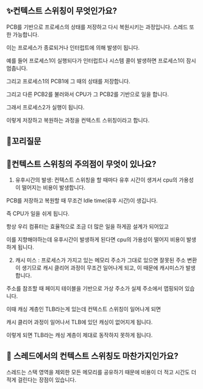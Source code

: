 ## ✨컨텍스트 스위칭이 무엇인가요?

PCB를 기반으로 프로세스의 상태를 저장하고 다시 복원시키는 과정입니다. 스레드 또한 가능합니다.

이는 프로세스가 종료되거나 인터럽트에 의해 발생이 됩니다.

예를 들어 프로세스1이 실행되다가 인터럽트나 시스템 콜이 발생하면 프로세스1이 잠시 멈춥니다.

그리고 프로세스1의 PCB1에 그 때의 상태를 저장합니다.

그리고 다른 PCB2를 불러와서 CPU가 그 PCB2를 기반으로 일을 합니다.

그래서 프로세스2가 실행이 됩니다.

이렇게 저장하고 복원하는 과정을 컨텍스트 스위칭이라고 합니다.

## 🔁꼬리질문

## 🤔컨텍스트 스위칭의 주의점이 무엇이 있나요?

1. 유후시간의 발생: 컨텍스트 스위칭을 할 때마다 유후 시간이 생겨서 cpu의 가용성이 떨어지는 비용이 발생합니다.

PCB를 저장하고 복원할 때 무조건 Idle time(유후 시간)이 생깁니다.

즉 CPU가 일을 쉬게 됩니다.

항상 우리 컴퓨터는 효율적으로 조금 더 많은 일을 하게끔 설계가 되어있고

이를 지향해야하는데 유후시간이 발생하게 된다면 cpu의 가용성이 떨어지 비용이 발생하게 됩니다.

2. 캐시 미스 : 프로세스가 가지고 있는 메모리 주소가 그대로 있으면 잘못된 주소 변환이 생기므로 캐시 클리어 과정이 무조건 일어나게 되고, 이 때문에 캐시미스가 발생합니다.

주소를 참조할 때 페이지 테이블을 기반으로 가상 주소가 실제 주소에서 맵핑되어 있습니다.

이때 캐싱 계층인 TLB라는게 있는데 컨텍스트 스위칭이 일어나게 되면

캐시 클리어 과정이 일어나서 TLB에 있던 캐싱이 없어지게 됩니다.

이렇게 되면 TLB라는 캐싱 계층이 제대로 동작하지 못하게 됩니다.

## 🤔 스레드에서의 컨텍스트 스위칭도 마찬가지인가요?

스레드는 스택 영역을 제외한 모든 메모리를 공유하기 때문에 비용이 더 적고 시간도 더 적게 걸린다는 장점이 있습니다.
